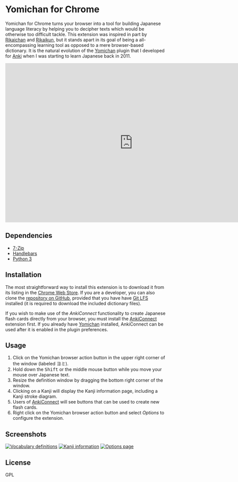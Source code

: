 # Yomichan for Chrome #

Yomichan for Chrome turns your browser into a tool for building Japanese language literacy by helping you to decipher
texts which would be otherwise too difficult tackle. This extension was inspired in part by
[Rikaichan](https://addons.mozilla.org/en-US/firefox/addon/rikaichan/) and
[Rikaikun](https://chrome.google.com/webstore/detail/rikaikun/jipdnfibhldikgcjhfnomkfpcebammhp?hl=en), but it stands
apart in its goal of being a all-encompassing learning tool as opposed to a mere browser-based dictionary. It is the
natural evolution of the [Yomichan](https://foosoft.net/projects/yomichan) plugin that I developed for [Anki](http://ankisrs.net/) when I
was starting to learn Japanese back in 2011.

<iframe width="800" height="500" src="https://www.youtube.com/embed/90_A1VpTnMk" frameborder="0" allowfullscreen></iframe>

## Dependencies ##

* [7-Zip](http://www.7-zip.org/)
* [Handlebars](http://handlebarsjs.com/)
* [Python 3](https://www.python.org/downloads/releases/3.0)

## Installation ##

The most straightforward way to install this extension is to download it from its listing in the [Chrome Web
Store](https://chrome.google.com/webstore/detail/yomichan/ogmnaimimemjmbakcfefmnahgdfhfami). If you are a developer, you
can also clone the [repository on GitHub](https://github.com/FooSoft/yomichan-chrome), provided that you have have [Git
LFS](https://git-lfs.github.com/) installed (it is required to download the included dictionary files).

If you wish to make use of the *AnkiConnect* functionality to create Japanese flash cards directly from your browser,
you must install the [AnkiConnect](https://foosoft.net/projects/anki-connect) extension first. If you already have
[Yomichan](https://foosoft.net/projects/yomichan) installed, AnkiConnect can be used after it is enabled in the plugin preferences.

## Usage ##

1.  Click on the Yomichan browser action button in the upper right corner of the window (labeled ヨミ).
2.  Hold down the <kbd>Shift</kbd> or the middle mouse button while you move your mouse over Japanese text.
3.  Resize the definition window by dragging the bottom right corner of the window.
4.  Clicking on a Kanji will display the Kanji information page, including a Kanji stroke diagram.
5.  Users of [AnkiConnect](https://foosoft.net/projects/anki-connect) will see buttons that can be used to create new flash cards.
6.  Right click on the Yomichan browser action button and select *Options* to configure the extension.

## Screenshots ##

[![Vocabulary definitions](https://foosoft.net/projects/yomichan-chrome/img/vocab-thumb.png)](https://foosoft.net/projects/yomichan-chrome/img/vocab.png)
[![Kanji information](https://foosoft.net/projects/yomichan-chrome/img/kanji-thumb.png)](https://foosoft.net/projects/yomichan-chrome/img/kanji.png)
[![Options page](https://foosoft.net/projects/yomichan-chrome/img/options-thumb.png)](https://foosoft.net/projects/yomichan-chrome/img/options.png)

## License ##

GPL
